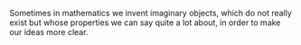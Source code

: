 Sometimes in mathematics we invent imaginary objects, which do not
really exist but whose properties we can say quite a lot about, in order
to make our ideas more clear.
